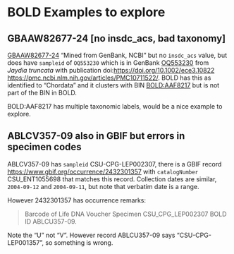 # BOLD Examples to explore

## GBAAW82677-24 [no insdc_acs, bad taxonomy]

[GBAAW82677-24](https://bold-view-bf2dfe9b0db3.herokuapp.com/record/GBAAW82677-24) “Mined from GenBank, NCBI” but no `insdc_acs` value, but does have `sampleid` of `OQ553230` which is in GenBank [OQ553230](https://www.ncbi.nlm.nih.gov/nuccore/OQ553230) from _Jaydia truncata_ with publication doi:https://doi.org/10.1002/ece3.10822 https://pmc.ncbi.nlm.nih.gov/articles/PMC10711522/. BOLD has this as identified to “Chordata” and it clusters with BIN [BOLD:AAF8217](https://bold-view-bf2dfe9b0db3.herokuapp.com/bin/BOLD:AAF8217) but is not part of the BIN in BOLD.

BOLD:AAF8217 has multiple taxonomic labels, would be a nice example to explore.

## ABLCV357-09 also in GBIF but errors in specimen codes

ABLCV357-09 has `sampleid` CSU-CPG-LEP002307, there is a GBIF record https://www.gbif.org/occurrence/2432301357 with `catalogNumber` CSU_ENT1055698 that matches this record. Collection dates are similar, `2004-09-12` and `2004-09-11`, but note that verbatim date is a range.

However 2432301357 has occurrence remarks:

> Barcode of Life DNA Voucher Specimen CSU_CPG_LEP002307 BOLD ID ABLCU357-09.

Note the “U” not “V”. However record ABLCU357-09 says “CSU-CPG-LEP001357”, so something is wrong.

 